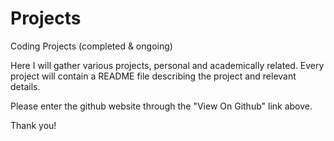 # Projects
Coding Projects (completed &amp; ongoing) 

Here I will gather various projects, personal and academically related.
Every project will contain a README file describing the project and relevant details.

Please enter the github website through the "View On Github" link above.

Thank you!
